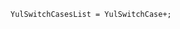 <!-- This file is generated automatically by infrastructure scripts. Please don't edit by hand. -->

```{ .ebnf .slang-ebnf #YulSwitchCasesList }
YulSwitchCasesList = YulSwitchCase+;
```
